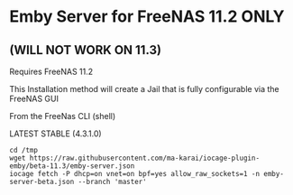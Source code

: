 # Emby Server for FreeNAS 11.2 ONLY
## (WILL NOT WORK ON 11.3)

Requires FreeNAS 11.2

This Installation method will create a Jail that is fully configurable via the FreeNAS GUI

From the FreeNas CLI (shell)

LATEST STABLE (4.3.1.0)

    cd /tmp
    wget https://raw.githubusercontent.com/ma-karai/iocage-plugin-emby/beta-11.3/emby-server.json
    iocage fetch -P dhcp=on vnet=on bpf=yes allow_raw_sockets=1 -n emby-server-beta.json --branch 'master' 

